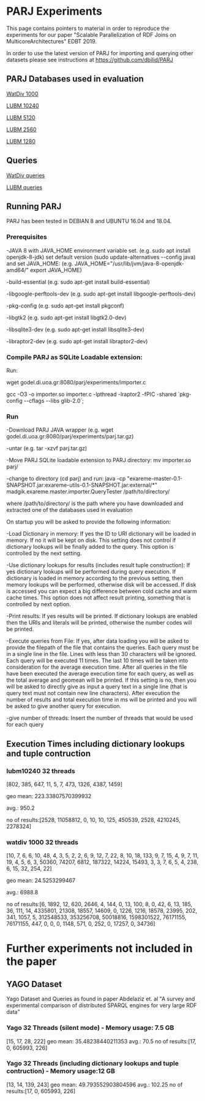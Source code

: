 
# PARJ Experiments
This page contains pointers to material in order to reproduce the experiments for our paper "Scalable Parallelization of RDF Joins on MulticoreArchitectures" EDBT 2019.

In order to use the latest version of PARJ for importing and querying other datasets please see instructions at https://github.com/dbilid/PARJ

## PARJ Databases used in evaluation

[WatDiv 1000](http://godel.di.uoa.gr:8080/parj/experiments/parjwatdiv1000.tar.gz)

[LUBM 10240](http://godel.di.uoa.gr:8080/parj/experiments/parjlubm10240.tar.gz)

[LUBM 5120](http://godel.di.uoa.gr:8080/parj/experiments/parjlubm5120.tar.gz)

[LUBM 2560](http://godel.di.uoa.gr:8080/parj/experiments/parjlubm2560.tar.gz)

[LUBM 1280](http://godel.di.uoa.gr:8080/parj/experiments/parjlubm1280.tar.gz)

## Queries

[WatDiv queries](http://godel.di.uoa.gr:8080/parj/experiments/watdiv.q)

[LUBM queries](http://godel.di.uoa.gr:8080/parj/experiments/lubm.q)



## Running PARJ

PARJ has been tested in DEBIAN 8 and UBUNTU 16.04 and 18.04.

### Prerequisites
-JAVA 8 with JAVA_HOME environment variable set. (e.g. sudo apt install openjdk-8-jdk)
set default version (sudo update-alternatives --config java)
and set JAVA_HOME: (e.g. JAVA_HOME="/usr/lib/jvm/java-8-openjdk-amd64/"
export JAVA_HOME)

-build-essential (e.g. sudo apt-get install build-essential)

-libgoogle-perftools-dev (e.g. sudo apt-get install  libgoogle-perftools-dev)

-pkg-config (e.g. sudo apt-get install pkgconf)

-libgtk2 (e.g. sudo apt-get install libgtk2.0-dev)

-libsqlite3-dev (e.g. sudo apt-get install libsqlite3-dev)

-libraptor2-dev (e.g. sudo apt-get install libraptor2-dev)

### Compile PARJ as SQLite Loadable extension:
Run:

wget godel.di.uoa.gr:8080/parj/experiments/importer.c

gcc -O3 -o importer.so importer.c -lpthread -lraptor2 -fPIC -shared \`pkg-config --cflags --libs glib-2.0\`;


### Run
-Download PARJ JAVA wrapper (e.g. wget godel.di.uoa.gr:8080/parj/experiments/parj.tar.gz)

-untar (e.g. tar -xzvf parj.tar.gz)

-Move PARJ SQLite loadable extension to PARJ directory:
mv importer.so parj/ 

-change to directory (cd parj) and run: java -cp "exareme-master-0.1-SNAPSHOT.jar:exareme-utils-0.1-SNAPSHOT.jar:external/*" madgik.exareme.master.importer.QueryTester /path/to/directory/

where /path/to/directory/ is the path where you have downloaded and extracted one of the databases used in evaluation

On startup you will be asked to provide the following information:

-Load Dictionary in memory: If yes the ID to URI dictionary will be loaded in memory. If no it will be kept on disk. This setting does not control if dictionary lookups will be finally added to the query. This option is controlled by the next setting.

-Use dictionary lookups for results (includes result tuple construction): If yes dictionary lookups will be performed during query execution. If dictionary is loaded in memory according to the previous setting, then memory lookups will be performed, otherwise disk will be accessed. If disk is accessed you can expect a big difference between cold cache and warm cache times. This option does not affect result printing, something that is controlled by next option.

-Print results: If yes results will be printed. If dictionary lookups are enabled then the URIs and literals will be printed, otherwise the number codes will be printed.

-Execute queries from File: If yes, after data loading you will be asked to provide the filepath of the file that contains the queries. Each query must be in a single line in the file. Lines with less than 30 characters will be ignored. Each query will be executed 11 times. The last 10 times will be taken into consideration for the average execution time. After all queries in the file have been executed the average execution time for each query, as well as the total average and geomean will be printed. If this setting is no, then you will be asked to directly give as input a query text in a single line (that is query text must not contain new line characters). After execution the number of results and total execution time in ms will be printed and you will be asked to give another query for execution.

-give number of threads: Insert the number of threads that would be used for each query

## Execution Times including dictionary lookups and tuple contruction

### lubm10240 32 threads

[802, 385, 647, 11, 5, 7, 473, 1326, 4387, 1459]

geo mean: 223.33807570399932

avg.: 950.2

no of results:[2528, 11058812, 0, 10, 10, 125, 450539, 2528, 4210245, 2278324]


### watdiv 1000 32 threads

[10, 7, 6, 6, 10, 48, 4, 3, 5, 2, 2, 6, 9, 12, 7, 22, 8, 10, 18, 133, 9, 7, 15, 4, 9, 7, 11, 19, 4, 5, 6, 3, 50360, 74207, 6812, 187322, 14224, 15493, 3, 3, 7, 6, 5, 4, 238, 6, 15, 32, 254, 22]

geo mean: 24.5253299467

avg.: 6988.8

no of results:[6, 1892, 12, 620, 2646, 4, 144, 0, 13, 100, 8, 0, 42, 6, 13, 185, 36, 111, 14, 4335801, 21308, 18557, 14609, 0, 1226, 1216, 18578, 23995, 202, 341, 1057, 5, 312548533, 353256708, 50018816, 1598301522, 76171155, 76171155, 447, 0, 0, 0, 1148, 571, 0, 252, 0, 17257, 0, 34736]

# Further experiments not included in the paper

## YAGO Dataset
Yago Dataset and Queries as found in paper Abdelaziz et. al "A survey and experimental comparison of distributed SPARQL engines for very large RDF data"

### Yago 32 Threads (silent mode) - Memory usage: 7.5 GB
[15, 17, 28, 222]
geo mean: 35.48238440211353
avg.: 70.5
no of results:[17, 0, 605993, 226]

### Yago 32 Threads (including dictionary lookups and tuple contruction) - Memory usage:12 GB
[13, 14, 139, 243]
geo mean: 49.793552903804596
avg.: 102.25
no of results:[17, 0, 605993, 226]




